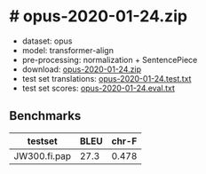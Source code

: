 # # opus-2020-01-24.zip

* dataset: opus
* model: transformer-align
* pre-processing: normalization + SentencePiece
* download: [opus-2020-01-24.zip](https://object.pouta.csc.fi/OPUS-MT-models/fi-pap/opus-2020-01-24.zip)
* test set translations: [opus-2020-01-24.test.txt](https://object.pouta.csc.fi/OPUS-MT-models/fi-pap/opus-2020-01-24.test.txt)
* test set scores: [opus-2020-01-24.eval.txt](https://object.pouta.csc.fi/OPUS-MT-models/fi-pap/opus-2020-01-24.eval.txt)

## Benchmarks

| testset               | BLEU  | chr-F |
|-----------------------|-------|-------|
| JW300.fi.pap 	| 27.3 	| 0.478 |

